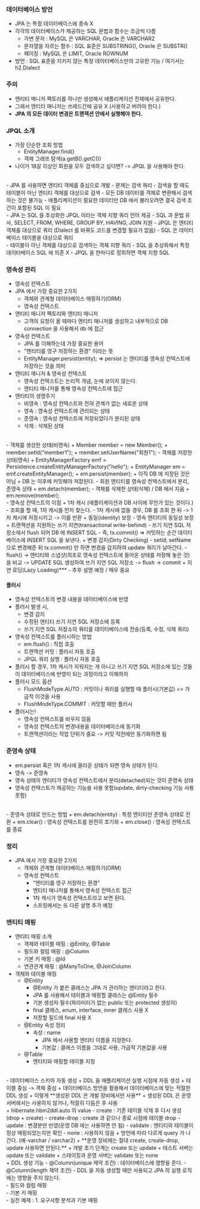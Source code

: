 ### 데이터베이스 방언
- JPA 는 특정 데이터베이스에 종속 X
- 각각의 데이터베이스가 제공하는 SQL 문법과 함수는 조금씩 다름
    + 가변 문자 : MySQL 은 VARCHAR, Oracle 은 VARCHAR2
    + 문자열을 자르는 함수 : SQL 표준은 SUBSTRING(), Oracle 은 SUBSTR()
    + 페이징 : MySQL 은 LIMIT,  Oracle ROWNUM
- 방언 : SQL 표준을 지키지 않는 특정 데이터베이스만의 고유한 기능 / 여기서는 h2.Dialect 

### 주의
- 엔티티 매니저 팩토리를 하나만 생성해서 애플리케이션 전체에서 공유한다.
- 그래서 엔티티 매니저는 쓰레드간에 공유 X (사용하고 버려야 한다.)
- **JPA 의 모든 데이터 변경은 트랜잭션 안에서 실행해야 한다.**

### JPQL 소개
- 가장 단순한 조회 방법
  + EntityManager.find()
  + 객체 그래프 탐색(a.getB().getC())
- 나이가 18살 이상인 회원을 모두 검색하고 싶다면? -> JPQL 을 사용해야 한다.
<br>
- JPA 를 사용하면 엔티티 객체를 중심으로 개발
- 문제는 검색 쿼리
- 검색을 할 때도 테이블이 아닌 엔티티 객체를 대상으로 검색
- 모든 DB 데이터를 객체로 변환해서 검색하는 것은 불가능
- 애플리케이션이 필요한 데이터만 DB 에서 불러오려면 결국 검색 조건이 포함된 SQL 이 필요
<br>
- JPA 는 SQL 을 추상화한 JPQL 이라는 객체 지향 쿼리 언어 제공
- SQL 과 문법 유사, SELECT, FROM, WHERE, GROUP BY, HAVING, JOIN 지원
- JPQL 은 엔티티 객체를 대상으로 쿼리 (Dialect 를 바꿔도 코드를 변경할 필요가 없음)
- SQL 은 데이터베이스 테이블을 대상으로 쿼리
<br>
- 테이블이 아닌 객체를 대상으로 검색하는 객체 지향 쿼리
- SQL 을 추상화해서 특정 데이터베이스 SQL 에 의존 X
- JPQL 을 한마디로 정희하면 객체 지향 SQL

### 영속성 관리
- 영속성 컨텍스트
- JPA 에서 가장 중요한 2가지
  + 객체와 관계형 데이터베이스 매핑하기(ORM)
  + 영속성 컨텍스트
- 엔티티 매니저 팩토리와 엔티티 매니저
  + 고객의 요청이 올 때마다 엔티티 매니저를 생성하고 내부적으로 DB connection 을 사용해서 db 에 접근
- 영속성 컨텍스트
  + JPA 를 이해하는데 가장 중요한 용어
  + "엔티티를 영구 저장하는 환경" 이라는 뜻
  + EntityManager.persist(entity); => persist 는 엔티티를 영속성 컨텍스트에 저장하는 것을 의미
- 엔티티 매니저 & 영속성 컨텍스트
  + 영속성 컨텍스트는 논리적 개념, 눈에 보이지 않는다. 
  + 엔티티 매니저를 통해 영속성 컨텍스트에 접근
- 엔티티의 생명주기
  + 비영속 : 영속성 컨텍스트와 전혀 관계가 없는 새로운 상태
  + 영속 : 영속성 컨텍스트에 관리되는 상태
  + 준영속 : 영속성 컨텍스트에 저장되었다가 분리된 상태
  + 삭제 : 삭제된 상태
<br>
- 객체를 생성한 상태(비영속)
  + Member member = new Member();
  + member.setId("member1");
  + member.setUserName("회원1");
- 객체를 저장한 상태(영속)
  + EntityManagerFactory emf = Persistence.createEntityManagerFactory("hello");
  + EntityManager em = emf.createEntityManager();
  + em.persist(member);
  + 아직 DB 에 저장된 것은 아님
  + DB 는 이후에 커밋해야 저장된다.
- 회원 엔티티를 영속성 컨텍스트에서 분리, 준영속 상태
  + em.detach(member);
- 객체를 삭제한 상태(삭제) / DB 에서 지움
  + em.remove(member);  
<br>
- 영속성 컨텍스트의 이점
  + 1차 캐시 (애플리케이션과 DB 사이에 무언가 있는 것이다.)
    - 조회를 할 때, 1차 캐시를 먼저 찾는다. 
    - 1차 캐시에 없을 경우, DB 를 조회 한 뒤 -> 1차 캐시에 저장시키고 -> 이를 반환
  + 동일(identity) 보장
    - 영속 엔티티의 동일성 보장
  + 트랜잭션을 지원하는 쓰기 지연(transactional write-behind)
    - 쓰기 지연 SQL 저장소에서 flush 되어 DB 에 INSERT SQL
    - 즉, tx.commit() => 커밋하는 순간 데이터베이스에 INSERT SQL 을 보낸다.
  + 변경 감지(Dirty Checking)
    - setId, setName 으로 변경해준 뒤 tx.commit() 만 하면 변경을 감지하여 update 쿼리가 날아간다.
    - flush() -> 엔티티와 스냅샷(최초로 영속성 컨텍스트에 들어온 상태를 저장해 놓은 것)을 비교 -> UPDATE SQL 생성하여 쓰기 지연 SQL 저장소 -> flush -> commit
  + 지연 로딩(Lazy Loading)***
    - 추후 설명 예정 / 매우 중요

#### 플러시
- 영속성 컨텍스트의 변경 내용을 데이터베이스에 반영
- 플러시 발생 시,
  + 변경 감지
  + 수정된 엔티티 쓰기 지연 SQL 저장소에 등록
  + 쓰기 지연 SQL 저장소의 쿼리를 데이터베이스에 전송(등록, 수정, 삭제 쿼리)
- 영속성 컨텍스트를 플러시하는 방법
  + em.flush() : 직접 호출
  + 트랜잭션 커밋 : 플러시 자동 호출
  + JPQL 쿼리 실행 : 플러시 자동 호출
- 플러시 할 경우, 1차 캐시가 지워지는 게 아니고 쓰기 지연 SQL 저장소에 있는 것들이 데이터베이스에 반영이 되는 과정이라고 이해하자
- 플러시 모드 옵션
  + FlushModeType.AUTO : 커밋이나 쿼리를 실행할 때 플러시(기본값) => 가급적 이것을 사용
  + FlushModeType.COMMIT : 커밋할 때만 플러시
- 플러시는!
  + 영속성 컨텍스트를 비우지 않음
  + 영속성 컨텍스트의 변경내용을 데이터베이스에 동기화
  + 트랜잭션이라는 작업 단위가 중요 -> 커밋 직전에만 동기화하면 됨
  
### 준영속 상태
- em.persist 혹은 1차 캐시에 올라온 상태가 되면 영속 상태가 된다. 
- 영속 -> 준영속
- 영속 상태의 엔티티가 영속성 컨텍스트에서 분리(detached)되는 것이 준영속 상태
- 영속성 컨텍스트가 제공하는 기능을 사용 못함(update, dirty-checking 기능 사용 못함)
<br>
- 준영속 상태로 만드는 방법
  + em.detach(entity) : 특정 엔티티만 준영속 상태로 전환 
  + em.clear() : 영속성 컨텍스트를 완전히 초기화
  + em.close() : 영속성 컨텍스트를 종료

### 정리
- JPA 에서 가장 중요한 2가지 
  + 객체와 관계형 데이터베이스 매핑하기(ORM)
  + 영속성 컨텍스트
    - "엔티티를 영구 저장하는 환경"
    - 엔티티 매니저를 통해서 영속성 컨텍스트 접근
    - 1차 캐시가 영속성 컨텍스트라고 보면 된다. 
    - 스프링에서는 또 다른 설명 추가 예정
  
### 엔티티 매핑
- 엔티티 매핑 소개
  + 객체와 테이블 매핑 : @Entity, @Table
  + 필드와 컬럼 매핑 : @Column
  + 기본 키 매핑 : @Id
  + 연관관계 매핑 : @ManyToOne, @JoinColumn
- 객체와 테이블 매핑
  + @Entity
    - @Entity 가 붙은 클래스는 JPA 가 관리하는 엔티티라고 한다. 
    - JPA 를 사용해서 테이블과 매핑할 클래스는 @Entity 필수
    - 기본 생성자 필수(파라미터가 없는 public 또는 protected 생성자)
    - final 클래스, enum, interface, inner 클래스 사용 X
    - 저장할 필드에 final 사용 X
  + @Entity 속성 정리
    - 속성 : name
      - JPA 에서 사용할 엔티티 이름을 지정한다. 
      - 기본값 : 클래스 이름을 그대로 사용, 가급적 기본값을 사용 
  + @Table
    - 엔티티와 매핑할 테이블 지정
<br>
- 데이터베이스 스키마 자동 생성
  + DDL 을 애플리케이션 실행 시점에 자동 생성
  + 테이블 중심 -> 객체 중심
  + 데이터베이스 방언을 활용해서 데이터베이스에 맞는 적절한 DDL 생성
  + 이렇게 **생성된 DDL 은 개발 장비에서만 사용**
  + 생성된 DDL 은 운영 서버에서는 사용하지 않거나, 적절히 다듬은 후 사용
  <br>
  + hibernate.hbm2ddl.auto 의 value
    - create : 기존 테이블 삭제 후 다시 생성(drop + create)
    - create-drop : create 과 같으나 종료 시점에 테이블 drop
    - update : 변경분만 반영(운영 DB 에는 사용하면 안 됨)
    - validate : 엔티티와 테이블이 정상 매핑되었는지만 확인
    - none : 사용하지 않음
  + 방언에 따라 다르게 query 가 나간다. (예-varchar / varchar2)
  + **운영 장비에는 절대 create, create-drop, update 사용하면 안된다.**
  + 개발 초기 단계는 create 또는 update
  + 테스트 서버는 update 또는 validate
  + 스테이징과 운영 서버는 validate 또는 none
  <br>
  + DDL 생성 기능
    - @Column(unique 제약 조건) : 데이터베이스에 영향을 준다. 
    - @Column(length 제약 조건) 
    - DDL 을 자동 생성할 때만 사용되고 JPA 의 실행 로직에는 영향을 주지 않는다. 
<br> 
- 필드와 컬럼 매핑

<br>
- 기본 키 매핑

<br>
- 실전 예제 : 1. 요구사항 분석과 기본 매핑